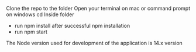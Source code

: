 Clone the repo to the folder
Open your terminal on mac or command prompt on windows 
cd <folder where you cloned the repo> 
Inside folder 
  - run npm install 
  after successful npm installation
  - run npm start
  
  
The Node version used for development of the application is 14.x version
